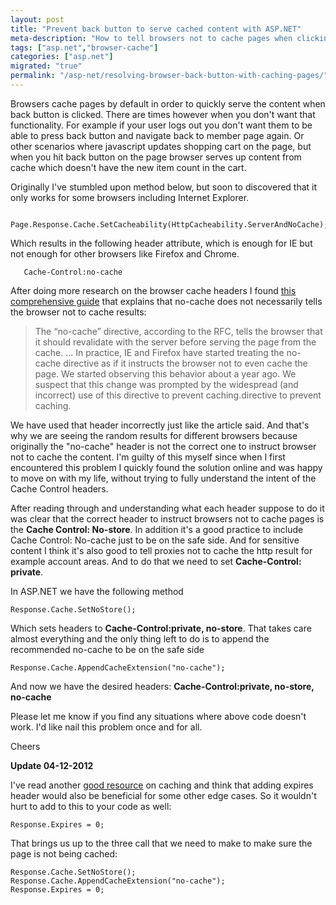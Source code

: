 ```yaml
---
layout: post
title: "Prevent back button to serve cached content with ASP.NET"
meta-description: "How to tell browsers not to cache pages when clicking back button."
tags: ["asp.net","browser-cache"]
categories: ["asp.net"]
migrated: "true"
permalink: "/asp-net/resolving-browser-back-button-with-caching-pages/"
---
```

Browsers cache pages by default in order to quickly serve the content when back button is clicked. There are times however when you don't want that functionality. For example if your user logs out you don't want them to be able to press back button and navigate back to member page again. Or other scenarios where javascript updates shopping cart on the page, but when you hit back button on the page browser serves up content from cache which doesn't have the new item count in the cart.

Originally I've stumbled upon method below, but soon to discovered that it only works for some browsers including Internet Explorer.

       Page.Response.Cache.SetCacheability(HttpCacheability.ServerAndNoCache);

Which results in the following header attribute, which is enough for IE but not enough for other browsers like Firefox and Chrome.

       Cache-Control:no-cache

After doing more research on the browser cache headers I found [this comprehensive guide][1] that explains that no-cache does not necessarily tells the browser not to cache results:

> The “no-cache” directive, according to
> the RFC, tells the browser that it
> should revalidate with the server
> before serving the page from the
> cache. ...  In practice, IE and
> Firefox have started treating the
> no-cache directive as if it instructs
> the browser not to even cache the
> page. We started observing this
> behavior about a year ago. We suspect
> that this change was prompted by the
> widespread (and incorrect) use of this
> directive to prevent caching.directive to prevent caching.

We have used that header incorrectly just like the article said. And that's why we are seeing the random results for different browsers because originally the "no-cache" header is not the correct one to instruct browser not to cache the content. I'm guilty of this myself since when I first encountered this problem I quickly found the solution online and was happy to move on with my life, without trying to fully understand the intent of the Cache Control headers. 

After reading through and understanding what each header suppose to do it was clear that the correct header to instruct browsers not to cache pages is the **Cache Control: No-store**. In addition it's a good practice to include Cache Control: No-cache just to be on the safe side. And for sensitive content I think it's also good to tell proxies not to cache the http result for example account areas. And to do that we need to set **Cache-Control: private**. 

In ASP.NET we have the following method

    Response.Cache.SetNoStore();

Which sets headers to **Cache-Control:private, no-store**. That takes care almost everything and the only thing left to do is to append the recommended no-cache to be on the safe side

    Response.Cache.AppendCacheExtension("no-cache");

And now we have the desired headers: **Cache-Control:private, no-store, no-cache**

Please let me know if you find any situations where above code doesn't work. I'd like nail this problem once and for all.

Cheers

**Update 04-12-2012**

I've read another [good resource][2] on caching and think that adding expires header would also be beneficial for some other edge cases. So it wouldn't hurt to add to this to your code as well:

    Response.Expires = 0;

That brings us up to the three call that we need to make to make sure the page is not being cached:

    Response.Cache.SetNoStore();
    Response.Cache.AppendCacheExtension("no-cache");
    Response.Expires = 0;


  [1]: http://palpapers.plynt.com/issues/2008Jul/cache-control-attributes/
  [2]: http://www.mnot.net/cache_docs/